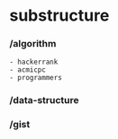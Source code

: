 
# substructure
### /algorithm   
    - hackerrank  
    - acmicpc  
    - programmers  

### /data-structure  

### /gist  